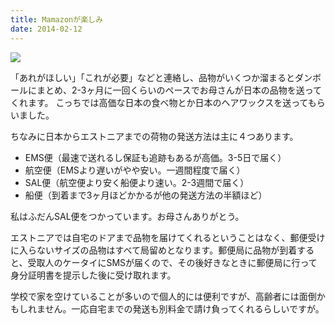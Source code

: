 ```yaml
---
title: Mamazonが楽しみ
date: 2014-02-12
---
```


![](https://photos.xar.sh/20897939388_ec8584a195_b.jpg)

「あれがほしい」「これが必要」などと連絡し、品物がいくつか溜まるとダンボールにまとめ、2-3ヶ月に一回くらいのペースでお母さんが日本の品物を送ってくれます。
こっちでは高価な日本の食べ物とか日本のヘアワックスを送ってもらいました。

ちなみに日本からエストニアまでの荷物の発送方法は主に４つあります。

- EMS便（最速で送れるし保証も追跡もあるが高価。3-5日で届く）
- 航空便（EMSより遅いがやや安い。一週間程度で届く）
- SAL便（航空便より安く船便より速い。2-3週間で届く）
- 船便（到着まで3ヶ月ほどかかるが他の発送方法の半額ほど）

私はふだんSAL便をつかっています。お母さんありがとう。

エストニアでは自宅のドアまで品物を届けてくれるということはなく、郵便受けに入らないサイズの品物はすべて局留めとなります。郵便局に品物が到着すると、受取人のケータイにSMSが届くので、その後好きなときに郵便局に行って身分証明書を提示した後に受け取れます。

学校で家を空けていることが多いので個人的には便利ですが、高齢者には面倒かもしれません。一応自宅までの発送も別料金で請け負ってくれるらしいですが。
